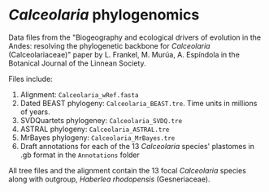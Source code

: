 # *Calceolaria* phylogenomics
Data files from the "Biogeography and ecological drivers of evolution in the Andes: resolving the phylogenetic backbone for *Calceolaria* (Calceolariaceae)" paper by L. Frankel, M. Murúa, A. Espíndola in the Botanical Journal of the Linnean Society.

Files include:
1. Alignment: `Calceolaria_wRef.fasta`
2. Dated BEAST phylogeny: `Calceolaria_BEAST.tre`. Time units in millions of years.
3. SVDQuartets phylogeney: `Calceolaria_SVDQ.tre`
4. ASTRAL phylogeny: `Calceolaria_ASTRAL.tre`
5. MrBayes phylogeny: `Calceolaria_MrBayes.tre`
6. Draft annotations for each of the 13 *Calceolaria* species' plastomes in .gb format in the `Annotations` folder

All tree files and the alignment contain the 13 focal *Calceolaria* species along with outgroup, *Haberlea rhodopensis* (Gesneriaceae).
